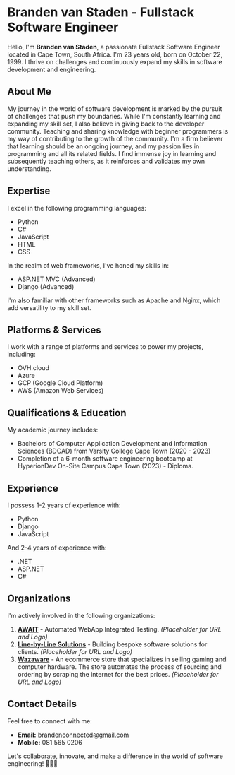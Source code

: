 # Branden van Staden - Fullstack Software Engineer

Hello, I'm **Branden van Staden**, a passionate Fullstack Software Engineer located in Cape Town, South Africa. I'm 23 years old, born on October 22, 1999. I thrive on challenges and continuously expand my skills in software development and engineering.

## About Me

My journey in the world of software development is marked by the pursuit of challenges that push my boundaries. While I'm constantly learning and expanding my skill set, I also believe in giving back to the developer community. Teaching and sharing knowledge with beginner programmers is my way of contributing to the growth of the community. I'm a firm believer that learning should be an ongoing journey, and my passion lies in programming and all its related fields. I find immense joy in learning and subsequently teaching others, as it reinforces and validates my own understanding.

## Expertise

I excel in the following programming languages:

- Python
- C#
- JavaScript
- HTML
- CSS

In the realm of web frameworks, I've honed my skills in:

- ASP.NET MVC (Advanced)
- Django (Advanced)

I'm also familiar with other frameworks such as Apache and Nginx, which add versatility to my skill set.

## Platforms & Services

I work with a range of platforms and services to power my projects, including:

- OVH.cloud
- Azure
- GCP (Google Cloud Platform)
- AWS (Amazon Web Services)

## Qualifications & Education

My academic journey includes:

- Bachelors of Computer Application Development and Information Sciences (BDCAD) from Varsity College Cape Town (2020 - 2023)
- Completion of a 6-month software engineering bootcamp at HyperionDev On-Site Campus Cape Town (2023) - Diploma.

## Experience

I possess 1-2 years of experience with:

- Python
- Django
- JavaScript

And 2-4 years of experience with:

- .NET
- ASP.NET
- C#

## Organizations

I'm actively involved in the following organizations:

1. **[AWAIT](https://www.example.com/await)** - Automated WebApp Integrated Testing. *(Placeholder for URL and Logo)*
2. **[Line-by-Line Solutions](https://www.example.com/line-by-line-solutions)** - Building bespoke software solutions for clients. *(Placeholder for URL and Logo)*
3. **[Wazaware](https://www.example.com/wazaware)** - An ecommerce store that specializes in selling gaming and computer hardware. The store automates the process of sourcing and ordering by scraping the internet for the best prices. *(Placeholder for URL and Logo)*

## Contact Details

Feel free to connect with me:

- **Email:** brandenconnected@gmail.com
- **Mobile:** 081 565 0206

Let's collaborate, innovate, and make a difference in the world of software engineering! 🚀👨‍💻
